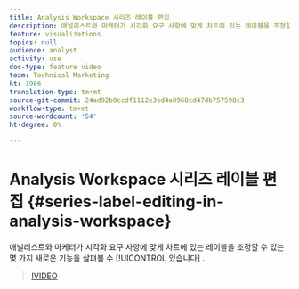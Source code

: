```yaml
---
title: Analysis Workspace 시리즈 레이블 편집
description: 애널리스트와 마케터가 시각화 요구 사항에 맞게 차트에 있는 레이블을 조정할 수 있는 몇 가지 새로운 기능을 살펴볼 수 있습니다.
feature: visualizations
topics: null
audience: analyst
activity: use
doc-type: feature video
team: Technical Marketing
kt: 1906
translation-type: tm+mt
source-git-commit: 24ad92b0ccdf1112e3ed4a0968cd47db757598c3
workflow-type: tm+mt
source-wordcount: '54'
ht-degree: 0%

---
```



# Analysis Workspace 시리즈 레이블 편집 {#series-label-editing-in-analysis-workspace}

애널리스트와 마케터가 시각화 요구 사항에 맞게 차트에 있는 레이블을 조정할 수 있는 몇 가지 새로운 기능을 살펴볼 수 [!UICONTROL 있습니다] .

>[!VIDEO](https://video.tv.adobe.com/v/23728/?quality=12)
